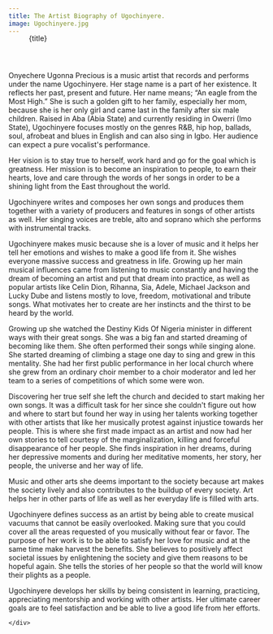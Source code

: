 ```yaml
---
title: The Artist Biography of Ugochinyere.
image: Ugochinyere.jpg
---
```


<header>
    <figure class="image">
        <img src="/images/artists/{image}" alt="">
        <figcaption class="p-2 mb-5 title is-greywall has-background-black has-text-warning is-size-4">{title}</figcaption>
    </figure>
</header>
<section class="section">
    <div class="content">


Onyechere Ugonna Precious is a music artist that records and performs under the name Ugochinyere. Her stage name is a part of her existence. It reflects her past, present and future. Her name means; “An eagle from the Most High.” She is such a golden gift to her family, especially her mom, because she is her only girl and came last in the family after six male children. Raised in Aba (Abia State) and currently residing in Owerri (Imo State), Ugochinyere focuses mostly on the genres R&B, hip hop, ballads, soul, afrobeat and blues in English and can also sing in Igbo. Her audience can expect a pure vocalist's performance.

Her vision is to stay true to herself, work hard and go for the goal which is greatness. Her mission is to become an inspiration to people, to earn their hearts, love and care through the words of her songs in order to be a shining light from the East throughout the world.

Ugochinyere writes and composes her own songs and produces them together with a variety of producers and features in songs of other artists as well. Her singing voices are treble, alto and soprano which she performs with instrumental tracks.

Ugochinyere makes music because she is a lover of music and it helps her tell her emotions and wishes to make a good life from it. She wishes everyone massive success and greatness in life. Growing up her main musical influences came from listening to music constantly and having the dream of becoming an artist and put that dream into practice, as well as popular artists like Celin Dion, Rihanna, Sia, Adele, Michael Jackson and Lucky Dube and listens mostly to love, freedom, motivational and tribute songs. What motivates her to create are her instincts and the thirst to be heard by the world.

Growing up she watched the Destiny Kids Of Nigeria minister in different ways with their great songs. She was a big fan and started dreaming of becoming like them. She often performed their songs while singing alone. She started dreaming of climbing a stage one day to sing and grew in this mentality. She had her first public performance in her local church where she grew from an ordinary choir member to a choir moderator and led her team to a series of competitions of which some were won.

Discovering her true self she left the church and decided to start making her own songs. It was a difficult task for her since she couldn't figure out how and where to start but found her way in using her talents working together with other artists that like her musically protest against injustice towards her people. This is where she first made impact as an artist and now had her own stories to tell courtesy of the marginalization, killing and forceful disappearance of her people. She finds inspiration in her dreams, during her depressive moments and during her meditative moments, her story, her people, the universe and her way of life.

Music and other arts she deems important to the society because art makes the society lively and also contributes to the buildup of every society. Art helps her in other parts of life as well as her everyday life is filled with arts.

Ugochinyere defines success as an artist by being able to create musical vacuums that cannot be easily overlooked. Making sure that you could cover all the areas requested of you musically without fear or favor. The purpose of her work is to be able to satisfy her love for music and at the same time make harvest the benefits. She believes to positively affect societal issues by enlightening the society and give them reasons to be hopeful again. She tells the stories of her people so that the world will know their plights as a people.

Ugochinyere develops her skills by being consistent in learning, practicing, appreciating mentorship and working with other artists. Her ultimate career goals are to feel satisfaction and be able to live a good life from her efforts.

    </div>
</section>

<style lang="scss">
        figure {
            position: relative;

            img {
                border-radius: 0.5rem;
                overflow: hidden;
            }

            figcaption {
                position: absolute;
                bottom: 0;
            }
        }
</style>